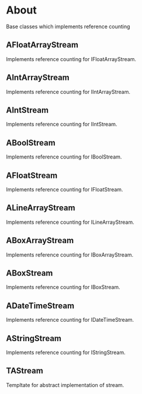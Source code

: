 # About

Base classes which implements reference counting

## AFloatArrayStream

Implements reference counting for IFloatArrayStream.

## AIntArrayStream

Implements reference counting for IIntArrayStream.

## AIntStream

Implements reference counting for IIntStream.

## ABoolStream

Implements reference counting for IBoolStream.

## AFloatStream

Implements reference counting for IFloatStream.

## ALineArrayStream

Implements reference counting for ILineArrayStream.

## ABoxArrayStream

Implements reference counting for IBoxArrayStream.

## ABoxStream

Implements reference counting for IBoxStream.

## ADateTimeStream

Implements reference counting for IDateTimeStream.

## AStringStream

Implements reference counting for IStringStream.

## TAStream

Templtate for abstract implementation of stream.